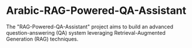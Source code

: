 # Arabic-RAG-Powered-QA-Assistant
The "RAG-Powered-QA-Assistant" project aims to build an advanced question-answering (QA) system leveraging Retrieval-Augmented Generation (RAG) techniques. 
